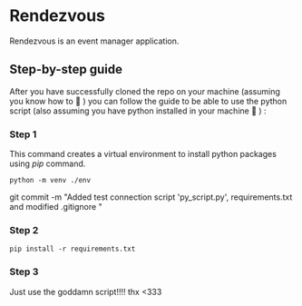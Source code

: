 # Rendezvous
Rendezvous is an event manager application. 

## Step-by-step guide 
After you have successfully cloned the repo on your machine (assuming you know how to 🤭 ) you can follow the guide to be able to use the python script (also assuming you have python installed in your machine 🤗 ) :

### Step 1

This command creates a virtual environment to install python packages using _pip_ command. 

`python -m venv ./env`

git commit -m "Added test connection script 'py_script.py', requirements.txt and modified .gitignore "

### Step 2

`pip install -r requirements.txt`

### Step 3

Just use the goddamn script!!!! thx <333

